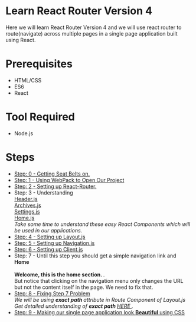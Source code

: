 <h1> Learn React Router Version 4 </h1>

Here we will learn React Router Version 4 and we will use react router to route(navigate) across multiple pages in a single page application built using React.

<h1> Prerequisites </h1>
<ul>
  <li>HTML/CSS</li>
  <li>ES6</li>
  <li>React</li>
</ul>

<h1>Tool Required</h1>
<ul>
  <li>Node.js</li>
</ul>
<h1> Steps </h1>
<ul>
  <li><a href = 'https://github.com/NadeemShakya/ReactRouter-V4/tree/Step-0' >Step: 0 - Getting Seat Belts on. </a></li>
  <li><a href = 'https://github.com/NadeemShakya/ReactRouter-V4/blob/Step-1/README.md'> Step: 1 - Using WebPack to Open Our Project        </a></li>  
   <li> <a href = 'https://github.com/NadeemShakya/ReactRouter-V4/blob/Step-2/README.md' >Step: 2 - Setting up React-Router.  </a></li>
    <li> Step: 3 - Understanding <br> 
    <a href = 'https://github.com/NadeemShakya/ReactRouter/blob/master/src/js/components/Header.js'>Header.js </a> 
    <br>
    <a href = 'https://github.com/NadeemShakya/ReactRouter/blob/master/src/js/components/Archives.js'> Archives.js </a> 
    <br>
    <a href = 'https://github.com/NadeemShakya/ReactRouter/blob/master/src/js/components/Settings.js'> Settings.js </a>
    <br>
    <a href = 'https://github.com/NadeemShakya/ReactRouter/blob/master/src/js/components/Home.js'> Home.js </a>
    <br>
    <i>Take some time to understand these easy React Components which will be used in our applications. </i>  
  </li> 
  <li> <a href = 'https://github.com/NadeemShakya/ReactRouter/compare/Step-3?expand=1'> Step: 4 - Setting up Layout.js </a></li>
  <li> <a href = 'https://github.com/NadeemShakya/ReactRouter/compare/Step-4?expand=1'> Step: 5 - Setting up Navigation.js </a></li>
  <li> <a href = 'https://github.com/NadeemShakya/ReactRouter/compare/Step-5?expand=1'> Step: 6 - Setting up Client.js </a></li>
  <li> Step: 7 -  Until this step you should get a simple navigation link and <br> <b> Home 
                  <br> <br>
                  Welcome, this is the home section. </b> . 
                  <br>
                  But notice that clicking on the navigation menu only changes the URL but not the content itself in the page. We need                      to fix that.
  </li>
  
  <li> <a href = 'https://github.com/NadeemShakya/ReactRouter/compare/Step-6?expand=1' > Step: 8 - Fixing Step 7 Problem </a> 
  <br>
  <i> 
    We will be using <strong> exact path </strong> attribute in Route Component of Layout.js 
    <br>
    Get detailed understanding of <strong> exact path </strong> <a href = ''> HERE </a>.
   </i>
  </li>
  <li><a href = 'https://github.com/NadeemShakya/ReactRouter/compare/Step-7?expand=1'> Step: 9 -  Making our single page application look <b>Beautiful</b> using CSS </a></li>
</ul>


